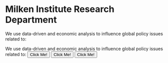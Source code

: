 <H1><b>Milken Institute Research Department </b></H1>
We use data-driven and economic analysis to influence global policy issues related to:<Br>
 
 
 We use data-driven and economic analysis to influence global policy issues related to:
<button type="button">Click Me!</button> <button type="button">Click Me!</button> <button type="button">Click Me!</button>

